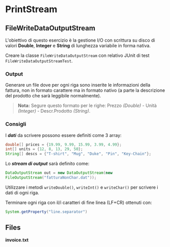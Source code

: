 # PrintStream

## FileWriteDataOutputStream

L'obiettivo di questo esercizio è la gestione I/O con scrittura su disco di valori **Double**, **Integer** e
**String** di lunghezza variabile in forma nativa.

Creare la classe `FileWriteDataOutputStream` con relativo JUnit di test `FileWriteDataOutputStreamTest`.

### Output

Generare un file dove per ogni riga sono inserite le informazioni della fattura, non in formato carattere ma in formato nativo (a parte la descrizione del prodotto che sarà leggibile normalmente).

> **Nota:** Segure questo formato per le righe:
 Prezzo _(Double)_ - Unità _(Integer)_ - Descr.Prodotto _(String)_.

### Consigli

I **_dati_** da scrivere possono essere definiti come 3 array:

```java
double[] prices = {19.99, 9.99, 15.99, 3.99, 4.99};
int[] units = {12, 8, 13, 29, 50};
String[] descs = {"T-shirt", "Mug", "Duke", "Pin", "Key-Chain"};
```

Lo **_stream di output_** sarà definito come:

```java
DataOutputStream out = new DataOutputStream(new
FileOutputStream("fatturaNonChar.dat"));
```

Utilizzare i metodi `writeDouble()`, `writeInt()` e `writeChar()` per scrivere i dati di ogni riga.

Terminare ogni riga con il/i caratteri di fine linea (LF+CR) ottenuti con:

```java
System.getProperty("line.separator")
```

## Files

**invoice.txt**

